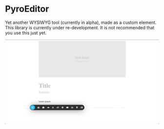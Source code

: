 # PyroEditor
 
Yet another WYSIWYG tool (currently in alpha), made as a custom element. This library is currently under re-development. It is not recommended that you use this just yet. 

![](info/Screenshot%202020-01-31%20at%2015.15.32.png)

